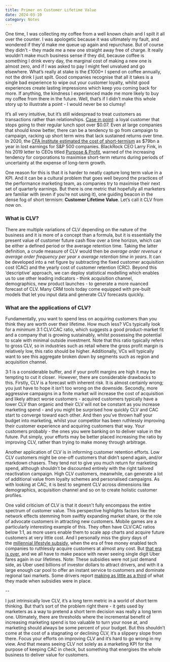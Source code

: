 ```yaml
---
title: Primer on Customer Lifetime Value
date: 2024-03-10
category: Notes
---
```


One time, I was collecting my coffee from a well known chain and I spilt it all over the counter. I was apologetic because it was ultimately my fault, and wondered if they'd make me queue up again and repurchase. But of course they didn't - they made me a new one straight away free of charge. It really wouldn’t make much business sense if they did, because coffee is something I drink every day, the marginal cost of making a new one is almost zero, and if I was asked to pay I might feel unvalued and go elsewhere. What’s really at stake is the £1000+ I spend on coffee annually, not the drink I just spilt. Good companies recognise that all it takes is a single bad experience to wipe out your customer loyalty, whilst good experiences create lasting impressions which keep you coming back for more. If anything, the kindness I experienced made me more likely to buy my coffee from there in the future. Well, that’s if I didn’t make this whole story up to illustrate a point - I would never be so clumsy!

It’s all very intuitive, but it’s still widespread to treat customers as transactions rather than relationships. [Case in point](https://www.shankman.com/would-you-lose-a-customer-over-seven-cents/): a loyal customer that stops going to their regular lunch spot over $0.07. Even at large companies that should know better, there can be a tendency to go from campaign to campaign, racking up short term wins that lack sustained returns over time. In 2020, the [CFA Institute estimated the cost of short-termism](https://www.ft.com/content/5bc1580d-911e-4fe3-b5b5-d8040f060fe1) as $79bn a year in lost earnings for S&P 500 companies. BlackRock CEO Larry Fink, in his 2019 letter to CEOs titled [Purpose & Profit](https://corpgov.law.harvard.edu/2019/01/23/purpose-profit/), warned of the increasing tendency for corporations to maximise short-term returns during periods of uncertainty at the expense of long-term growth.

One reason for this is that it is harder to neatly capture long term value in a KPI. And it can be a cultural problem that goes well beyond the practices of the performance marketing team, as companies try to maximise their next set of quarterly earnings. But there is one metric that hopefully all marketers are familiar with (even if you’re not using it), one guiding beacon in the dense fog of short termism: **Customer Lifetime Value**. Let’s call it CLV from now on.

### What is CLV?
There are multiple variations of CLV depending on the nature of the business and it is more of a concept than a formula, but it is essentially the present value of customer future cash flow over a time horizon, which can be either a defined period or the average retention time. Taking the latter definition, a crude measure of CLV would then be *average order revenue x average order frequency per year x average retention time in years*. It can be developed into a net figure by subtracting the fixed customer acquisition cost (CAC) and the yearly cost of customer retention (CRC). Beyond this ‘descriptive’ approach, we can deploy statistical modelling which enables us to use other leading indicators - think acquisition channel, demographics, new product launches - to generate a more nuanced forecast of CLV. Many CRM tools today come equipped with pre-built models that let you input data and generate CLV forecasts quickly.

### What are the applications of CLV?
Fundamentally, you want to spend less on acquiring customers than you think they are worth over their lifetime. How much less? VCs typically look for a _minimum_ 3:1 CLV:CAC ratio, which suggests a good product-market fit and a company that is growing sustainably, whilst possessing the potential to scale with minimal outside investment. Note that this ratio typically refers to gross CLV, so in industries such as retail where the gross profit margin is relatively low, this ratio should be higher. Additionally, VCs will typically want to see this aggregate broken down by segments such as region and acquisition channel.

3:1 is a considerable buffer, and if your profit margins are high it may be tempting to cut it closer.  However, there are considerable drawbacks to this. Firstly, CLV is a forecast with inherent risk. It is almost certainly wrong; you just have to hope it isn’t too wrong on the downside. Secondly, more aggressive campaigns in a finite market will increase the cost of acquisition and likely attract worse customers - acquired customers typically have a lower CLV than organic and their CLV will not be constant as you increase marketing spend - and you might be surprised how quickly CLV and CAC start to converge toward each other. And then you’ve thrown half your budget into marketing, whilst your competitor has been ruthlessly improving their customer experience and acquiring customers that way. Your customers probably - the ones you were banking on to deliver value in the future. Put simply, your efforts may be better placed increasing the ratio by improving CLV, rather than trying to make money through arbitrage.

Another application of CLV is in informing customer retention efforts. Low CLV customers might be one-off customers that didn’t spend again, and/or markdown chasers. They tend not to give you much return for marketing spend, although shouldn’t be discounted entirely with the right tailored reactivation campaign. High CLV customers, meanwhile, can generate a lot of additional value from loyalty schemes and personalised campaigns. As with looking at CAC, it is best to segment CLV across dimensions like demographics, acquisition channel and so on to create holistic customer profiles.

One valid criticism of CLV is that it doesn't fully encompass the entire spectrum of customer value. This perspective highlights factors like the network effects stemming from swiftly expanding market share, or the role of advocate customers in attracting new customers. Mobile games are a particularly interesting example of this. They often have CLV:CAC ratios below 1:1, as more users enable them to scale app charts and acquire future customers at very little cost. And I personally miss the glory days of the [millennial lifestyle subsidy](https://www.nytimes.com/2021/06/08/technology/farewell-millennial-lifestyle-subsidy.html), when the era of free money enabled tech companies to ruthlessly acquire customers at almost any cost. But [that era is over,](https://www.theatlantic.com/ideas/archive/2023/12/higher-interest-rates-fed-economy/676282/) and we all have to make peace with never seeing single digit Uber fares again in our lifetimes. Note: These subsidies were not just demand side, as Uber used billions of investor dollars to attract drivers, and with it a large enough car pool to offer an instant service to customers and dominate regional taxi markets. Some drivers report [making as little as a third](https://www.theguardian.com/news/2022/jul/12/they-were-taking-us-for-a-ride-how-uber-used-investor-cash-to-seduce-drivers) of what they made when subsidies were in place.

--

I just intrinsically love CLV, it’s a long term metric in a world of short term thinking. But that’s sort of the problem right there - it gets used by marketers as a way to pretend a short term decision was really a long term one. Ultimately, there are thresholds where the incremental benefit of increasing marketing spend is too valuable to turn your nose at, and marketing should always be some percent of your budget. But this shouldn’t come at the cost of a stagnating or declining CLV, it’s a slippery slope from there. Focus your efforts on improving CLV and it’s hard to go wrong in my view. And that means seeing CLV not solely as a marketing KPI for the purpose of keeping CAC in check, but something that energises the whole business to deliver value for customers.